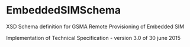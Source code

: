 # EmbeddedSIMSchema
XSD Schema definition for GSMA Remote Provisioning of Embedded SIM

Implementation of Technical Specification - version 3.0 of 30 june 2015

